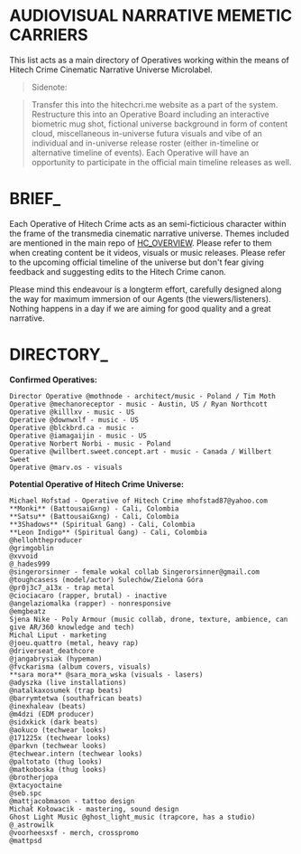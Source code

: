 # AUDIOVISUAL NARRATIVE MEMETIC CARRIERS
This list acts as a main directory of Operatives working within the means of Hitech Crime Cinematic Narrative Universe Microlabel.

> Sidenote:

> Transfer this into the hitechcri.me website as a part of the system. Restructure this into an Operative Board including an interactive biometric mug shot, fictional universe background in form of content cloud, miscellaneous in-universe futura visuals and vibe of an individual and in-universe release roster (either in-timeline or alternative timeline of events). Each Operative will have an opportunity to participate in the official main timeline releases as well.

# BRIEF_
Each Operative of Hitech Crime acts as an semi-ficticious character within the frame of the transmedia cinematic narrative universe. Themes included are mentioned in the main repo of [HC_OVERVIEW](https://github.com/HITECHCRIME/HC_OVERVIEW). Please refer to them when creating content be it videos, visuals or music releases. Please refer to the upcoming official timeline of the universe but don't fear giving feedback and suggesting edits to the Hitech Crime canon.

Please mind this endeavour is a longterm effort, carefully designed along the way for maximum immersion of our Agents (the viewers/listeners). Nothing happens in a day if we are aiming for good quality and a great narrative.

# DIRECTORY_
**Confirmed Operatives:**
```
Director Operative @mothnode - architect/music - Poland / Tim Moth
Operative @mechanoreceptor - music - Austin, US / Ryan Northcott
Operative @killlxv - music - US
Operative @downwxlf - music - US
Operative @blckbrd.ca - music -
Operative @iamagaijin - music - US
Operative Norbert Norbi - music - Poland
Operative @willbert.sweet.concept.art - music - Canada / Willbert Sweet 
Operative @marv.os - visuals
```

**Potential Operative of Hitech Crime Universe:**
```
Michael Hofstad - Operative of Hitech Crime mhofstad87@yahoo.com
**Monki** (BattousaiGxng) - Cali, Colombia
**Satsu** (BattousaiGxng) - Cali, Colombia
**3Shadows** (Spiritual Gang) - Cali, Colombia
**Leon Indigo** (Spiritual Gang) - Cali, Colombia
@hellohtheproducer
@grimgoblin
@xvvoid
@_hades999
@singerorsinner - female wokal collab Singerorsinner@gmail.com
@toughcasess (model/actor) Sulechów/Zielona Góra
@pr0j3c7_a13x - trap metal
@ciociacaro (rapper, brutal) - inactive
@angelaziomalka (rapper) - nonresponsive
@emgbeatz
Sjena Nike - Poly Armour (music collab, drone, texture, ambience, can give AR/360 knowledge and tech)
Michal Liput - marketing
@joeu.quattro (metal, heavy rap)
@driverseat_deathcore
@jangabrysiak (hypeman)
@fvckarisma (album covers, visuals)
**sara mora** @sara_mora_wska (visuals - lasers)
@adyszka (live installations)
@natalkaxosumek (trap beats)
@barrymtetwa (southafrican beats)
@inexhaleav (beats)
@m4dzi (EDM producer)
@sidxkick (dark beats)
@aokuco (techwear looks)
@171225x (techwear looks)
@parkvn (techwear looks)
@techwear.intern (techwear looks)
@paltotato (thug looks)
@matkoboska (thug looks)
@brotherjopa
@xtacyoctaine
@seb.spc
@mattjacobmason - tattoo design
Michał Kołowacik - mastering, sound design
Ghost Light Music @ghost_light_music (trapcore, has a studio)
@_astrowilk
@voorheesxsf - merch, crosspromo
@mattpsd
```
